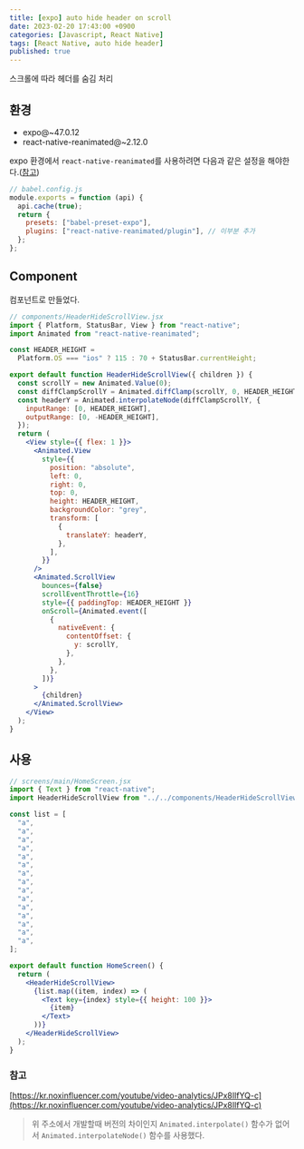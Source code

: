 ```yaml
---
title: [expo] auto hide header on scroll
date: 2023-02-20 17:43:00 +0900
categories: [Javascript, React Native]
tags: [React Native, auto hide header]
published: true
---
```


스크롤에 따라 헤더를 숨김 처리

## 환경

- expo@~47.0.12
- react-native-reanimated@~2.12.0

expo 환경에서 `react-native-reanimated`를 사용하려면 다음과 같은 설정을 해야한다.([참고](https://docs.expo.dev/versions/latest/sdk/reanimated/))

```javascript
// babel.config.js
module.exports = function (api) {
  api.cache(true);
  return {
    presets: ["babel-preset-expo"],
    plugins: ["react-native-reanimated/plugin"], // 이부분 추가
  };
};
```

## Component

컴포넌트로 만들었다.

```jsx
// components/HeaderHideScrollView.jsx
import { Platform, StatusBar, View } from "react-native";
import Animated from "react-native-reanimated";

const HEADER_HEIGHT =
  Platform.OS === "ios" ? 115 : 70 + StatusBar.currentHeight;

export default function HeaderHideScrollView({ children }) {
  const scrollY = new Animated.Value(0);
  const diffClampScrollY = Animated.diffClamp(scrollY, 0, HEADER_HEIGHT);
  const headerY = Animated.interpolateNode(diffClampScrollY, {
    inputRange: [0, HEADER_HEIGHT],
    outputRange: [0, -HEADER_HEIGHT],
  });
  return (
    <View style={{ flex: 1 }}>
      <Animated.View
        style={{
          position: "absolute",
          left: 0,
          right: 0,
          top: 0,
          height: HEADER_HEIGHT,
          backgroundColor: "grey",
          transform: [
            {
              translateY: headerY,
            },
          ],
        }}
      />
      <Animated.ScrollView
        bounces={false}
        scrollEventThrottle={16}
        style={{ paddingTop: HEADER_HEIGHT }}
        onScroll={Animated.event([
          {
            nativeEvent: {
              contentOffset: {
                y: scrollY,
              },
            },
          },
        ])}
      >
        {children}
      </Animated.ScrollView>
    </View>
  );
}
```

## 사용

```jsx
// screens/main/HomeScreen.jsx
import { Text } from "react-native";
import HeaderHideScrollView from "../../components/HeaderHideScrollView";

const list = [
  "a",
  "a",
  "a",
  "a",
  "a",
  "a",
  "a",
  "a",
  "a",
  "a",
  "a",
  "a",
  "a",
  "a",
  "a",
];

export default function HomeScreen() {
  return (
    <HeaderHideScrollView>
      {list.map((item, index) => (
        <Text key={index} style={{ height: 100 }}>
          {item}
        </Text>
      ))}
    </HeaderHideScrollView>
  );
}
```

### 참고

[https://kr.noxinfluencer.com/youtube/video-analytics/JPx8IlfYQ-c](https://kr.noxinfluencer.com/youtube/video-analytics/JPx8IlfYQ-c)

> 위 주소에서 개발할때 버전의 차이인지 `Animated.interpolate()` 함수가 없어서 `Animated.interpolateNode()` 함수를 사용했다.
